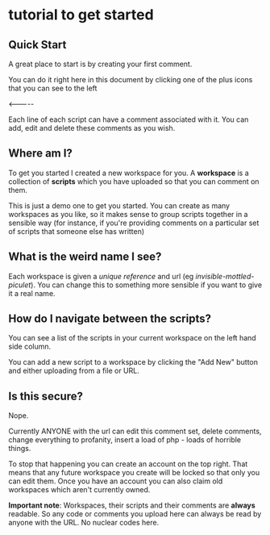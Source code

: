 # tutorial to get started

## Quick Start

A great place to start is by creating your first comment.

You can do it right here in this document by clicking one of the plus icons that you can see to the left

<-----

Each line of each script can have a comment associated with it. You can add, edit and delete these comments as you wish.

## Where am I?

To get you started I created a new workspace for you. A **workspace** is a collection of **scripts** which you have uploaded so that you can comment on them.

This is just a demo one to get you started. You can create as many workspaces as you like, so it makes sense to group scripts together in a sensible way (for instance, if you're providing comments on a particular set of scripts that someone else has written)

## What is the weird name I see?

Each workspace is given a _unique reference_ and url (eg _invisible-mottled-piculet_). You can change this to something more sensible if you want to give it a real name.

## How do I navigate between the scripts?

You can see a list of the scripts in your current workspace on the left hand side column.

You can add a new script to a workspace by clicking the "Add New" button and either uploading from a file or URL.

## Is this secure?

Nope.

Currently ANYONE with the url can edit this comment set, delete comments, change everything to profanity, insert a load of php - loads of horrible things.

To stop that happening you can create an account on the top right. That means that any future workspace you create will be locked so that only you can edit them. Once you have an account you can also claim old workspaces which aren't currently owned.

**Important note**: Workspaces, their scripts and their comments are **always** readable. So any code or comments you upload here can always be read by anyone with the URL. No nuclear codes here.
